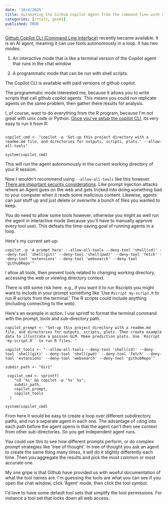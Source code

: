 ```yaml
---
date: '10/4/2025'
title: Automating the Github Copilot Agent from the command line with Copilot CLI
categories: [rstats, genAI]
published: TRUE
---
```


[Github Copilot CLI (Command Line Interface)](https://docs.github.com/en/copilot/concepts/agents/about-copilot-cli) recently became available. It is an AI agent, meaning it can use tools autonomously in a loop. It has two modes: 

1. An interactive mode that is like a terminal version of the Copilot agent that runs in the chat window

2. A programmatic mode that can be run with shell scripts. 

The Copilot CLI is available with paid versions of github copilot. 

The programmatic mode interested me, because it allows you to write scripts that call github copilot agents. This means you could run replicate agents on the same problem, then gather there results for analysis. 

I, of course, want to do everything from the R program, because I'm not great with unix code or Python. [Once you've setup the copilot CLI](https://docs.github.com/en/copilot/how-tos/set-up/install-copilot-cli), its very easy to run it from R: 

```

copilot_cmd <- "copilot -p 'Set-up this project directory with a readme.md file, and directories for outputs, scripts, plots.' --allow-all-tools"

system(copilot_cmd)

```


This will run the agent autonomously in the current working directory of your R session. 

Now I wouldn't recommend using `--allow-all-tools` like this however. [There are important security considerations](https://docs.github.com/en/copilot/concepts/agents/about-copilot-cli#security-considerations). Like prompt injection attacks where an Agent goes on the web and gets tricked into doing something bad to your computer when it reads some malicious content. Likewise, agents can just stuff up and just delete or overwrite a bunch of files you wanted to keep. 

You do need to allow some tools however, otherwise you might as well run the agent in interactive mode (because you'll have to manually approve every tool use). This defeats the time-saving goal of running agents in a loop. 

Here's my current set-up: 

`copilot -p 'A prompt here' --allow-all-tools --deny-tool 'shell(cd)' --deny-tool 'shell(git)' --deny-tool 'shell(pwd)' --deny-tool 'fetch' --deny-tool 'extensions' --deny-tool 'websearch' --deny-tool 'githubRepo'"`

I allow all tools, then prevent tools related to changing working directory, accessing the web or viewing directory context. 

There is still some risk here. e.g., if you want it to run Rscripts you might want to include in your prompt something like 'Use `Rscript my-script.R` to run R scripts from the terminal.' The R scripts could include anything (including connecting to the web). 

Here's an example in action. I use sprintf to format the terminal command with the prompt, tools and sub-directory path. 

```
copilot_prompt <- "Set-up this project directory with a readme.md file, and directories for outputs, scripts, plots. Then create example data to illustrate a poisson GLM. Make prediction plots. Use `Rscript 'my-script.R'` to run R files. "

copilot_tools <- "--allow-all-tools --deny-tool 'shell(cd)' --deny-tool 'shell(git)' --deny-tool 'shell(pwd)' --deny-tool 'fetch' --deny-tool 'extensions' --deny-tool 'websearch' --deny-tool 'githubRepo'"

subdir_path <- "dir1"

 copilot_cmd <- sprintf(
    "cd '%s' && copilot -p '%s' %s",
    subdir_path,
    copilot_prompt,
    copilot_tools
  )

system(copilot_cmd)

```

From here it would be easy to create a loop over different subdirectory paths, and run a separate agent in each one. The advantage of `cd`ing into each path before the agent opens is that the agent can't then see context from other sub-directories. So you get independent agent runs.

You could use this to see how different prompts perform, or do complex prompt strategies like 'tree of thought'. In tree of thought you ask an agent to create the same thing many times, it will do it slightly differently each time. Then you aggregate the results and pick the most common or most accurate one. 

My one gripe is that Github have provided us with woeful documentation of what the tool names are. I'm guessing the tools are what you can see if you open the chat window, click 'Agent' mode, then click the tool symbol. 

I'd love to have some default tool sets that simplify the tool permissions. For instance a tool set that locks down all web access. 

